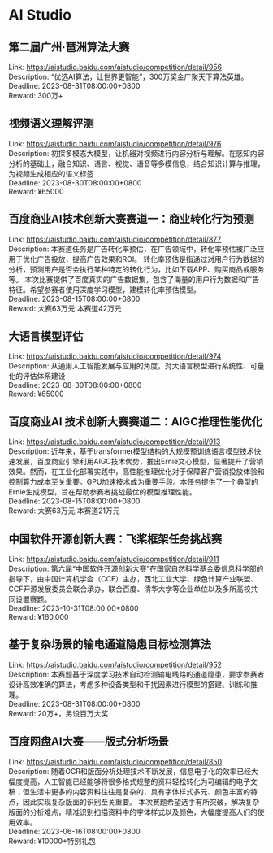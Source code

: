 # AI Studio



## 第二届广州·琶洲算法大赛

Link: https://aistudio.baidu.com/aistudio/competition/detail/956  
Description: “优选AI算法，让世界更智能”，300万奖金广聚天下算法英雄。  
Deadline: 2023-08-31T08:00:00+0800  
Reward: 300万+  


## 视频语义理解评测

Link: https://aistudio.baidu.com/aistudio/competition/detail/976  
Description: 初探多模态大模型，让机器对视频进行内容分析与理解。在感知内容分析的基础上，融合知识、语言、视觉、语音等多模信息，结合知识计算与推理，为视频生成相应的语义标签  
Deadline: 2023-08-30T08:00:00+0800  
Reward: ¥65000  


## 百度商业AI技术创新大赛赛道一：商业转化行为预测

Link: https://aistudio.baidu.com/aistudio/competition/detail/877  
Description: 本赛道任务是广告转化率预估，在广告领域中，转化率预估被广泛应用于优化广告投放，提高广告效果和ROI。
转化率预估是指通过对用户行为数据的分析，预测用户是否会执行某种特定的转化行为，比如下载APP、购买商品或服务等。
本次比赛提供了百度真实的广告数据集，包含了海量的用户行为数据和广告特征。希望参赛者使用深度学习模型，建模转化率预估模型。  
Deadline: 2023-08-15T08:00:00+0800  
Reward: 大赛63万元  本赛道42万元  


## 大语言模型评估

Link: https://aistudio.baidu.com/aistudio/competition/detail/974  
Description: 从通用人工智能发展与应用的角度，对大语言模型进行系统性、可量化的评估体系建设  
Deadline: 2023-08-30T08:00:00+0800  
Reward: ¥65000  


## 百度商业AI 技术创新大赛赛道二：AIGC推理性能优化

Link: https://aistudio.baidu.com/aistudio/competition/detail/913  
Description: 近年来，基于transformer模型结构的大规模预训练语言模型技术快速发展，百度商业引擎利用AIGC技术优势，推出Ernie文心模型，显著提升了营销效果。然而，在工业化部署实践中，高性能推理优化对于保障客户营销投放体验和控制算力成本至关重要。GPU加速技术成为重要手段。本任务提供了一个典型的Ernie生成模型，旨在帮助参赛者挑战最优的模型推理性能。  
Deadline: 2023-08-15T08:00:00+0800  
Reward: 大赛63万元  本赛道21万元  


## 中国软件开源创新大赛：飞桨框架任务挑战赛

Link: https://aistudio.baidu.com/aistudio/competition/detail/911  
Description: 第六届“中国软件开源创新大赛”在国家自然科学基金委信息科学部的指导下，由中国计算机学会（CCF）主办，西北工业大学、绿色计算产业联盟、CCF开源发展委员会联合承办，联合百度、清华大学等企业单位以及多所高校共同设置赛题。  
Deadline: 2023-10-31T08:00:00+0800  
Reward: ¥160,000  


## 基于复杂场景的输电通道隐患目标检测算法

Link: https://aistudio.baidu.com/aistudio/competition/detail/952  
Description: 本赛题基于深度学习技术自动检测输电线路的通道隐患，要求参赛者设计高效准确的算法，考虑多种设备类型和干扰因素进行模型的搭建、训练和推理。  
Deadline: 2023-08-31T08:00:00+0800  
Reward: 20万+，另设百万大奖  


## 百度网盘AI大赛——版式分析场景

Link: https://aistudio.baidu.com/aistudio/competition/detail/850  
Description: 随着OCR和版面分析处理技术不断发展，信息电子化的效率已经大幅度提高，人工智能已经能够将很多格式规整的资料轻松转化为可编辑的电子文稿；但生活中更多的内容资料往往是复杂的，具有字体样式多元、颜色丰富的特点，因此实现复杂版面的识别至关重要。
本次赛题希望选手有所突破，解决复杂版面的分析难点，精准识别扫描资料中的字体样式以及颜色，大幅度提高人们的使用效率。  
Deadline: 2023-06-16T08:00:00+0800  
Reward: ¥10000+特别礼包  

